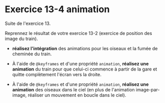 # Exercice 13-4 animation

Suite de l'exercice 13.

Reprennez le résultat de votre exercice 13-2 (exercice de position des image du train).

- **réalisez l'intégration** des animations pour les oiseaux et la fumée de cheminée du train.

- À l'aide de `@keyframes` et d'une propriété `animation`, **réalisez une animation** du train pour que celui-ci commence à partir de la gare et quitte complètement l'écran vers la droite.

- À l'aide de `@keyframes` et d'une propriété `animation`, **réalisez une animation** des oiseaux dans le ciel (en plus de l'animation image-par-image, réaliser un mouvement en boucle dans le ciel).
